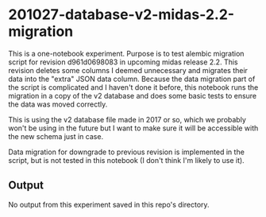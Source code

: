 # 201027-database-v2-midas-2.2-migration

This is a one-notebook experiment. Purpose is to test alembic migration script for revision
d961d0698083 in upcoming midas release 2.2. This revision deletes some columns I deemed
unnecessary and migrates their data into the "extra" JSON data column. Because the data
migration part of the script is complicated and I haven't done it before, this notebook
runs the migration in a copy of the v2 database and does some basic tests to ensure the
data was moved correctly.

This is using the v2 database file made in 2017 or so, which we probably won't be
using in the future but I want to make sure it will be accessible with the new
schema just in case.

Data migration for downgrade to previous revision is implemented in the script, but is
not tested in this notebook (I don't think I'm likely to use it).


## Output

No output from this experiment saved in this repo's directory.
